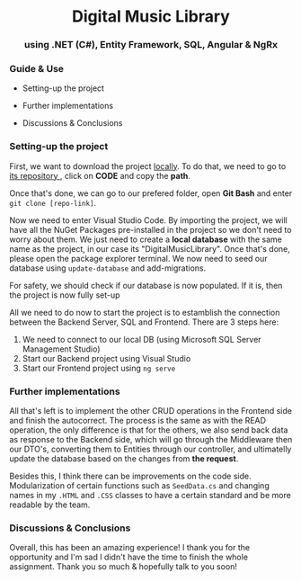 <h1 align="center">Digital Music Library</h1>
<h3 align="center">using .NET (C#), Entity Framework, SQL, Angular & NgRx</h3>

<h3 align="left"> Guide & Use</h3>
  
-  Setting-up the project

-  Further implementations
  
-  Discussions & Conclusions

<h3 align="left">Setting-up the project</h3>
<p align="left">
First, we want to download the project <a href="https://nodejs.org/ro">locally</a>. To do that, we need to go to <a href="[https://github.com/manubmxnsb/DigitalMusicLibrary]">its repository </a>, click on <b>CODE</b> and copy the <b>path</b>.
</p>
<p align="left">
Once that's done, we can go to our prefered folder, open <b>Git Bash</b> and enter <code>git clone [repo-link]</code>.
</p>
<p>Now we need to enter Visual Studio Code. By importing the project, we will have all the NuGet Packages pre-installed in the project so we don't need to worry about them. We just need to create a <b>local database</b> with the same name as the project, in our case its "DigitalMusicLibrary". Once that's done, please open the package explorer terminal. We now need to seed our database using <code>update-database</code> and <code></code>add-migrations</code>.
</p>
<p>For safety, we should check if our database is now populated. If it is, then the project is now fully set-up</p>

<p>All we need to do now to start the project is to estamblish the connection between the Backend Server, SQL and Frontend. There are 3 steps here:
</p>
<ol>
<li>We need to connect to our local DB (using Microsoft SQL Server Management Studio)</li>
  <li>Start our Backend project using Visual Studio</li>
  <li>Start our Frontend project using <code>ng serve </code></li>
</ol>
<h3 align="left">Further implementations</h3>
<p>All that's left is to implement the other CRUD operations in the Frontend side and finish the autocorrect. The process is the same as with the READ operation, the only difference is that for the others, we also send back data as response to the Backend side, which will go through the Middleware then our DTO's, converting them to Entities through our controller, and ultimatelly update the database based on the changes from <b>the request</b>.
</p>
<p>Besides this, I think there can be improvements on the code side. Modularization of certain functions such as <code>SeedData.cs</code> and changing names in my <code>.HTML</code> and <code>.CSS</code> classes to have a certain standard and be more readable by the team. 
</p>
<p>

<h3 align="left">Discussions & Conclusions</h3>
<p>Overall, this has been an amazing experience! I thank you for the opportunity and I'm sad I didn't have the time to finish the whole assignment. Thank you so much & hopefully talk to you soon!</p>


